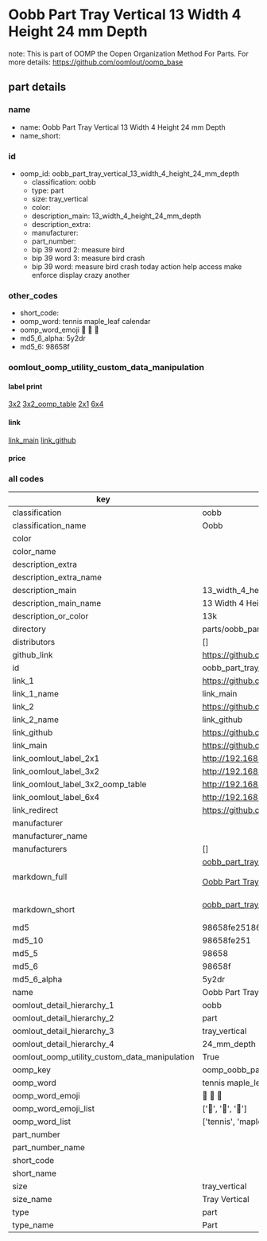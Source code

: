 # Oobb Part Tray Vertical 13 Width 4 Height 24 mm Depth  

note: This is part of OOMP the Oopen Organization Method For Parts. For more details: https://github.com/oomlout/oomp_base

##  part details
  







### name
* name: Oobb Part Tray Vertical 13 Width 4 Height 24 mm Depth
* name_short: 
### id
* oomp_id: oobb_part_tray_vertical_13_width_4_height_24_mm_depth
  * classification: oobb
  * type: part
  * size: tray_vertical
  * color: 
  * description_main: 13_width_4_height_24_mm_depth
  * description_extra: 
  * manufacturer: 
  * part_number: 
  * bip 39 word 2: measure bird
  * bip 39 word 3: measure bird crash
  * bip 39 word: measure bird crash today action help access make enforce display crazy another

### other_codes
* short_code: 
* oomp_word: tennis maple_leaf calendar
* oomp_word_emoji :tennis: :maple_leaf: :calendar:
* md5_6_alpha: 5y2dr
* md5_6: 98658f






### oomlout_oomp_utility_custom_data_manipulation
#### label print
[3x2](http://192.168.1.245:1112/?label=oomp%205y2dr)
[3x2_oomp_table](http://192.168.1.108:1112/?label=oomp%205y2dr)
[2x1](http://192.168.1.242:1112/?label=oomp%205y2dr)
[6x4](http://192.168.1.55:1112/?label=oomp%205y2dr)    

#### link

[link_main](https://github.com/oomlout/oomlout_oomp_version_1_messy/tree/main/parts/oobb_part_tray_vertical_13_width_4_height_24_mm_depth) [link_github](https://github.com/oomlout/oomlout_oomp_version_1_messy/tree/main/parts/oobb_part_tray_vertical_13_width_4_height_24_mm_depth)                             

#### price







### all codes 
| key | value |  
| --- | --- |  
| classification | oobb |  
| classification_name | Oobb |  
| color |  |  
| color_name |  |  
| description_extra |  |  
| description_extra_name |  |  
| description_main | 13_width_4_height_24_mm_depth |  
| description_main_name | 13 Width 4 Height 24 mm Depth |  
| description_or_color | 13k |  
| directory | parts/oobb_part_tray_vertical_13_width_4_height_24_mm_depth |  
| distributors | [] |  
| github_link | https://github.com/oomlout/oomlout_oomp_part_src/tree/main/parts/oobb_part_tray_vertical_13_width_4_height_24_mm_depth |  
| id | oobb_part_tray_vertical_13_width_4_height_24_mm_depth |  
| link_1 | https://github.com/oomlout/oomlout_oomp_version_1_messy/tree/main/parts/oobb_part_tray_vertical_13_width_4_height_24_mm_depth |  
| link_1_name | link_main |  
| link_2 | https://github.com/oomlout/oomlout_oomp_version_1_messy/tree/main/parts/oobb_part_tray_vertical_13_width_4_height_24_mm_depth |  
| link_2_name | link_github |  
| link_github | https://github.com/oomlout/oomlout_oomp_version_1_messy/tree/main/parts/oobb_part_tray_vertical_13_width_4_height_24_mm_depth |  
| link_main | https://github.com/oomlout/oomlout_oomp_version_1_messy/tree/main/parts/oobb_part_tray_vertical_13_width_4_height_24_mm_depth |  
| link_oomlout_label_2x1 | http://192.168.1.242:1112/?label=oomp%205y2dr |  
| link_oomlout_label_3x2 | http://192.168.1.245:1112/?label=oomp%205y2dr |  
| link_oomlout_label_3x2_oomp_table | http://192.168.1.108:1112/?label=oomp%205y2dr |  
| link_oomlout_label_6x4 | http://192.168.1.55:1112/?label=oomp%205y2dr |  
| link_redirect | https://github.com/oomlout/oomlout_oomp_version_1_messy/tree/main/parts/oobb_part_tray_vertical_13_width_4_height_24_mm_depth |  
| manufacturer |  |  
| manufacturer_name |  |  
| manufacturers | [] |  
| markdown_full | [oobb_part_tray_vertical_13_width_4_height_24_mm_depth](none)<br>[](none)<br>[Oobb Part Tray Vertical 13 Width 4 Height 24 Mm Depth](none)<br><br> |  
| markdown_short | [oobb_part_tray_vertical_13_width_4_height_24_mm_depth](none)<br><br> |  
| md5 | 98658fe251868029ac014e3464c5a44f |  
| md5_10 | 98658fe251 |  
| md5_5 | 98658 |  
| md5_6 | 98658f |  
| md5_6_alpha | 5y2dr |  
| name | Oobb Part Tray Vertical 13 Width 4 Height 24 mm Depth |  
| oomlout_detail_hierarchy_1 | oobb |  
| oomlout_detail_hierarchy_2 | part |  
| oomlout_detail_hierarchy_3 | tray_vertical |  
| oomlout_detail_hierarchy_4 | 24_mm_depth |  
| oomlout_oomp_utility_custom_data_manipulation | True |  
| oomp_key | oomp_oobb_part_tray_vertical_13_width_4_height_24_mm_depth |  
| oomp_word | tennis maple_leaf calendar |  
| oomp_word_emoji | :tennis: :maple_leaf: :calendar: |  
| oomp_word_emoji_list | [':tennis:', ':maple_leaf:', ':calendar:'] |  
| oomp_word_list | ['tennis', 'maple_leaf', 'calendar'] |  
| part_number |  |  
| part_number_name |  |  
| short_code |  |  
| short_name |  |  
| size | tray_vertical |  
| size_name | Tray Vertical |  
| type | part |  
| type_name | Part |  
